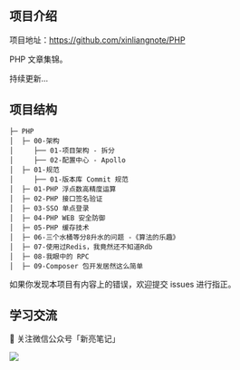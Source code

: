 ## 项目介绍

项目地址：https://github.com/xinliangnote/PHP

PHP 文章集锦。

持续更新... 

## 项目结构

```
├─ PHP
│  ├─ 00-架构
│     ├── 01-项目架构 - 拆分
│     ├── 02-配置中心 - Apollo
│  ├─ 01-规范
│     ├── 01-版本库 Commit 规范
│  ├─ 01-PHP 浮点数高精度运算
│  ├─ 02-PHP 接口签名验证
│  ├─ 03-SSO 单点登录
│  ├─ 04-PHP WEB 安全防御
│  ├─ 05-PHP 缓存技术
│  ├─ 06-三个水桶等分8升水的问题 -《算法的乐趣》
│  ├─ 07-使用过Redis，我竟然还不知道Rdb
│  ├─ 08-我眼中的 RPC
│  ├─ 09-Composer 包开发居然这么简单
```

如果你发现本项目有内容上的错误，欢迎提交 issues 进行指正。

## 学习交流

:star2: 关注微信公众号「新亮笔记」

![](https://github.com/xinliangnote/Go/blob/master/00-基础语法/images/qr.jpg)


